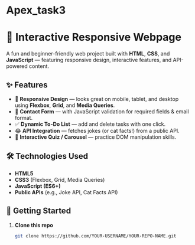 # Apex_task3
# 🌸 Interactive Responsive Webpage

A fun and beginner-friendly web project built with **HTML**, **CSS**, and **JavaScript** — featuring responsive design, interactive features, and API-powered content.

## ✨ Features
- 🎨 **Responsive Design** — looks great on mobile, tablet, and desktop using **Flexbox**, **Grid**, and **Media Queries**.
- 📝 **Contact Form** — with JavaScript validation for required fields & email format.
- ✅ **Dynamic To-Do List** — add and delete tasks with one click.
- 😂 **API Integration** — fetches jokes (or cat facts!) from a public API.
- 🎯 **Interactive Quiz / Carousel** — practice DOM manipulation skills.

## 🛠️ Technologies Used
- **HTML5**
- **CSS3** (Flexbox, Grid, Media Queries)
- **JavaScript (ES6+)**
- **Public APIs** (e.g., Joke API, Cat Facts API)

## 🚀 Getting Started

1. **Clone this repo**
   ```bash
   git clone https://github.com/YOUR-USERNAME/YOUR-REPO-NAME.git
